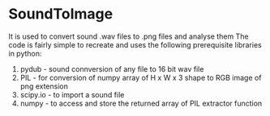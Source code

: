 # SoundToImage
It is used to convert sound .wav files to .png files and analyse them
The code is fairly simple to recreate and uses the following prerequisite libraries in python:
  1. pydub - sound connversion of any file to 16 bit wav file
  2. PIL - for conversion of numpy array of H x W x 3 shape to RGB image of png extension
  3. scipy.io - to import a sound file
  4. numpy - to access and store the returned array of PIL extractor function

